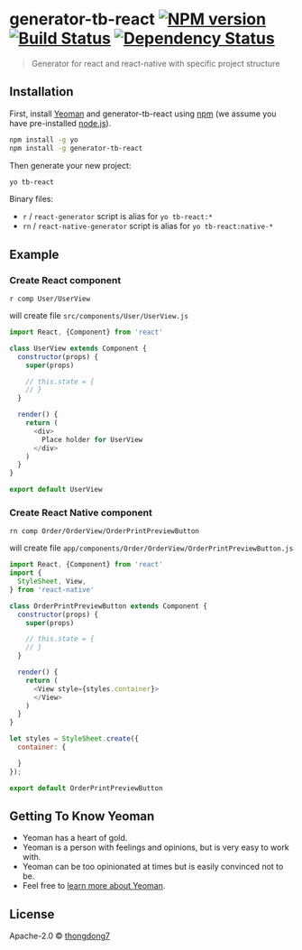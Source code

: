 # generator-tb-react [![NPM version][npm-image]][npm-url] [![Build Status][travis-image]][travis-url] [![Dependency Status][daviddm-image]][daviddm-url]
> Generator for react and react-native with specific project structure

## Installation

First, install [Yeoman](http://yeoman.io) and generator-tb-react using [npm](https://www.npmjs.com/) (we assume you have pre-installed [node.js](https://nodejs.org/)).

```bash
npm install -g yo
npm install -g generator-tb-react
```

Then generate your new project:

```bash
yo tb-react
```

Binary files:

* `r` / `react-generator` script is alias for `yo tb-react:*`
* `rn` / `react-native-generator` script is alias for `yo tb-react:native-*`

## Example

### Create React component

```
r comp User/UserView
```

will create file `src/components/User/UserView.js`

```javascript
import React, {Component} from 'react'

class UserView extends Component {
  constructor(props) {
    super(props)

    // this.state = {
    // }
  }

  render() {
    return (
      <div>
        Place holder for UserView
      </div>
    )
  }
}

export default UserView
```


### Create React Native component
```
rn comp Order/OrderView/OrderPrintPreviewButton
```

will create file `app/components/Order/OrderView/OrderPrintPreviewButton.js`

```javascript
import React, {Component} from 'react'
import {
  StyleSheet, View,
} from 'react-native'

class OrderPrintPreviewButton extends Component {
  constructor(props) {
    super(props)

    // this.state = {
    // }
  }

  render() {
    return (
      <View style={styles.container}>
      </View>
    )
  }
}

let styles = StyleSheet.create({
  container: {

  }
});

export default OrderPrintPreviewButton
```

## Getting To Know Yeoman

 * Yeoman has a heart of gold.
 * Yeoman is a person with feelings and opinions, but is very easy to work with.
 * Yeoman can be too opinionated at times but is easily convinced not to be.
 * Feel free to [learn more about Yeoman](http://yeoman.io/).

## License

Apache-2.0 © [thongdong7]()


[npm-image]: https://badge.fury.io/js/generator-tb-react.svg
[npm-url]: https://npmjs.org/package/generator-tb-react
[travis-image]: https://travis-ci.org/thongdong7/generator-tb-react.svg?branch=master
[travis-url]: https://travis-ci.org/thongdong7/generator-tb-react
[daviddm-image]: https://david-dm.org/thongdong7/generator-tb-react.svg?theme=shields.io
[daviddm-url]: https://david-dm.org/thongdong7/generator-tb-react
